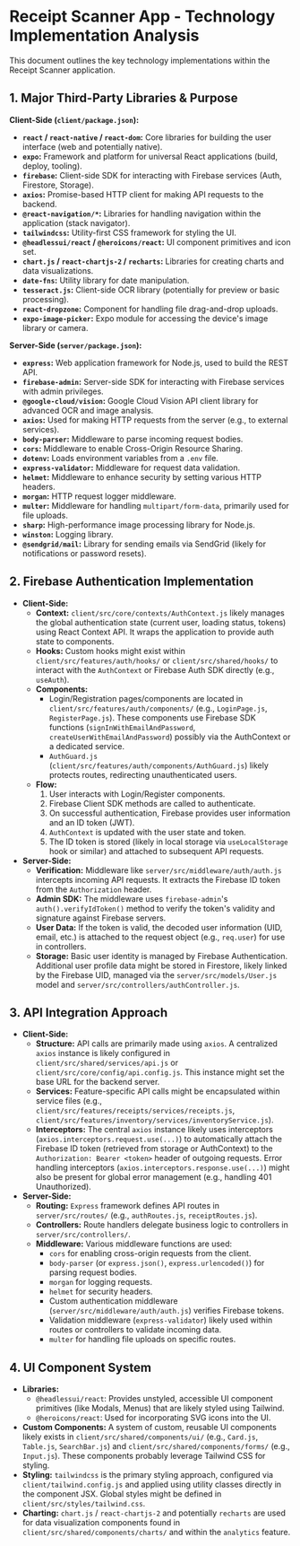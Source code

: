 # Receipt Scanner App - Technology Implementation Analysis

This document outlines the key technology implementations within the Receipt Scanner application.

## 1. Major Third-Party Libraries & Purpose

**Client-Side (`client/package.json`):**

*   **`react` / `react-native` / `react-dom`:** Core libraries for building the user interface (web and potentially native).
*   **`expo`:** Framework and platform for universal React applications (build, deploy, tooling).
*   **`firebase`:** Client-side SDK for interacting with Firebase services (Auth, Firestore, Storage).
*   **`axios`:** Promise-based HTTP client for making API requests to the backend.
*   **`@react-navigation/*`:** Libraries for handling navigation within the application (stack navigator).
*   **`tailwindcss`:** Utility-first CSS framework for styling the UI.
*   **`@headlessui/react` / `@heroicons/react`:** UI component primitives and icon set.
*   **`chart.js` / `react-chartjs-2` / `recharts`:** Libraries for creating charts and data visualizations.
*   **`date-fns`:** Utility library for date manipulation.
*   **`tesseract.js`:** Client-side OCR library (potentially for preview or basic processing).
*   **`react-dropzone`:** Component for handling file drag-and-drop uploads.
*   **`expo-image-picker`:** Expo module for accessing the device's image library or camera.

**Server-Side (`server/package.json`):**

*   **`express`:** Web application framework for Node.js, used to build the REST API.
*   **`firebase-admin`:** Server-side SDK for interacting with Firebase services with admin privileges.
*   **`@google-cloud/vision`:** Google Cloud Vision API client library for advanced OCR and image analysis.
*   **`axios`:** Used for making HTTP requests from the server (e.g., to external services).
*   **`body-parser`:** Middleware to parse incoming request bodies.
*   **`cors`:** Middleware to enable Cross-Origin Resource Sharing.
*   **`dotenv`:** Loads environment variables from a `.env` file.
*   **`express-validator`:** Middleware for request data validation.
*   **`helmet`:** Middleware to enhance security by setting various HTTP headers.
*   **`morgan`:** HTTP request logger middleware.
*   **`multer`:** Middleware for handling `multipart/form-data`, primarily used for file uploads.
*   **`sharp`:** High-performance image processing library for Node.js.
*   **`winston`:** Logging library.
*   **`@sendgrid/mail`:** Library for sending emails via SendGrid (likely for notifications or password resets).

## 2. Firebase Authentication Implementation

*   **Client-Side:**
    *   **Context:** `client/src/core/contexts/AuthContext.js` likely manages the global authentication state (current user, loading status, tokens) using React Context API. It wraps the application to provide auth state to components.
    *   **Hooks:** Custom hooks might exist within `client/src/features/auth/hooks/` or `client/src/shared/hooks/` to interact with the `AuthContext` or Firebase Auth SDK directly (e.g., `useAuth`).
    *   **Components:**
        *   Login/Registration pages/components are located in `client/src/features/auth/components/` (e.g., `LoginPage.js`, `RegisterPage.js`). These components use Firebase SDK functions (`signInWithEmailAndPassword`, `createUserWithEmailAndPassword`) possibly via the AuthContext or a dedicated service.
        *   `AuthGuard.js` (`client/src/features/auth/components/AuthGuard.js`) likely protects routes, redirecting unauthenticated users.
    *   **Flow:**
        1.  User interacts with Login/Register components.
        2.  Firebase Client SDK methods are called to authenticate.
        3.  On successful authentication, Firebase provides user information and an ID token (JWT).
        4.  `AuthContext` is updated with the user state and token.
        5.  The ID token is stored (likely in local storage via `useLocalStorage` hook or similar) and attached to subsequent API requests.
*   **Server-Side:**
    *   **Verification:** Middleware like `server/src/middleware/auth/auth.js` intercepts incoming API requests. It extracts the Firebase ID token from the `Authorization` header.
    *   **Admin SDK:** The middleware uses `firebase-admin`'s `auth().verifyIdToken()` method to verify the token's validity and signature against Firebase servers.
    *   **User Data:** If the token is valid, the decoded user information (UID, email, etc.) is attached to the request object (e.g., `req.user`) for use in controllers.
    *   **Storage:** Basic user identity is managed by Firebase Authentication. Additional user profile data might be stored in Firestore, likely linked by the Firebase UID, managed via the `server/src/models/User.js` model and `server/src/controllers/authController.js`.

## 3. API Integration Approach

*   **Client-Side:**
    *   **Structure:** API calls are primarily made using `axios`. A centralized `axios` instance is likely configured in `client/src/shared/services/api.js` or `client/src/core/config/api.config.js`. This instance might set the base URL for the backend server.
    *   **Services:** Feature-specific API calls might be encapsulated within service files (e.g., `client/src/features/receipts/services/receipts.js`, `client/src/features/inventory/services/inventoryService.js`).
    *   **Interceptors:** The central `axios` instance likely uses interceptors (`axios.interceptors.request.use(...)`) to automatically attach the Firebase ID token (retrieved from storage or AuthContext) to the `Authorization: Bearer <token>` header of outgoing requests. Error handling interceptors (`axios.interceptors.response.use(...)`) might also be present for global error management (e.g., handling 401 Unauthorized).
*   **Server-Side:**
    *   **Routing:** `Express` framework defines API routes in `server/src/routes/` (e.g., `authRoutes.js`, `receiptRoutes.js`).
    *   **Controllers:** Route handlers delegate business logic to controllers in `server/src/controllers/`.
    *   **Middleware:** Various middleware functions are used:
        *   `cors` for enabling cross-origin requests from the client.
        *   `body-parser` (or `express.json()`, `express.urlencoded()`) for parsing request bodies.
        *   `morgan` for logging requests.
        *   `helmet` for security headers.
        *   Custom authentication middleware (`server/src/middleware/auth/auth.js`) verifies Firebase tokens.
        *   Validation middleware (`express-validator`) likely used within routes or controllers to validate incoming data.
        *   `multer` for handling file uploads on specific routes.

## 4. UI Component System

*   **Libraries:**
    *   `@headlessui/react`: Provides unstyled, accessible UI component primitives (like Modals, Menus) that are likely styled using Tailwind.
    *   `@heroicons/react`: Used for incorporating SVG icons into the UI.
*   **Custom Components:** A system of custom, reusable UI components likely exists in `client/src/shared/components/ui/` (e.g., `Card.js`, `Table.js`, `SearchBar.js`) and `client/src/shared/components/forms/` (e.g., `Input.js`). These components probably leverage Tailwind CSS for styling.
*   **Styling:** `tailwindcss` is the primary styling approach, configured via `client/tailwind.config.js` and applied using utility classes directly in the component JSX. Global styles might be defined in `client/src/styles/tailwind.css`.
*   **Charting:** `chart.js` / `react-chartjs-2` and potentially `recharts` are used for data visualization components found in `client/src/shared/components/charts/` and within the `analytics` feature.
